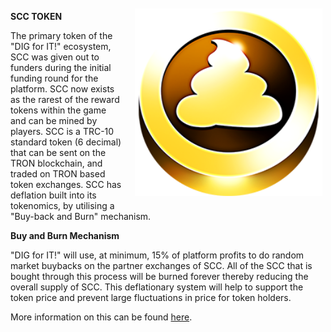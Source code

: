 ﻿<img align="right" style="padding:10px 5px 15px 20px;" height="300" src="../_media/scc.png">

**SCC TOKEN**

The primary token of the "DIG for IT!" ecosystem, SCC was given out to funders during the initial funding round for the platform. SCC now exists as the rarest of the reward tokens within the game and can be mined by players. SCC is a TRC-10 standard token (6 decimal) that can be sent on the TRON blockchain, and traded on TRON based token exchanges. SCC has deflation built into its tokenomics, by utilising a "Buy-back and Burn" mechanism.


**Buy and Burn Mechanism**

"DIG for IT!" will use, at minimum, 15% of platform profits to do random market buybacks on the partner exchanges of SCC. All of the SCC that is bought through this process will be burned forever thereby reducing the overall supply of SCC. This deflationary system will help to support the token price and prevent large fluctuations in price for token holders.

More information on this can be found [here](https://medium.com/@digforit/scc-buy-back-and-burn-2b578932589f).

